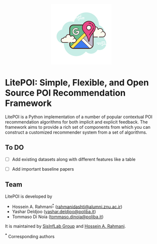 <!-- ![logo](./imgs/logo-map.png) -->

<p align="center">
  <img src="./imgs/logo-map.png">
</p>

# LitePOI: Simple, Flexible, and Open Source POI Recommendation Framework

LitePOI is a Python implementation of a number of popular contextual POI recommendation algorithms for both implicit and explicit feedback. The framework aims to provide a rich set of components from which you can construct a customized recommender system from a set of algorithms.

## To DO
- [ ] Add existing datasets along with different features like a table
- [ ] Add important baseline papers


## Team
LitePOI is developed by
* Hossein A. Rahmani<sup id="a1">[*](#f1)</sup> (rahmanidashti@alumni.znu.ac.ir)
* Yashar Deldjoo (yashar.deldjoo@poliba.it)
* Tommaso Di Noia (tommaso.dinoia@poliba.it)

It is maintained by [SisInfLab Group](http://sisinflab.poliba.it/) and [Hossein A. Rahmani](https://rahmanidashti.github.io/).

<b id="f1"><sup>*</sup></b> Corresponding authors
